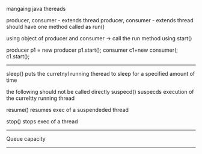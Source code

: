 
mangaing java thereads

producer, consumer - extends thread
producer, consumer - extends thread should have one method called as run()

using object of producer and consumer →
call the run method using start()

producer p1 = new producer
p1.start();
consumer c1+new consumer(;
c1.start();

---
sleep()
puts the curretnyl running theread to sleep for a specified amount of time

the following should not be called directly
suspecd()
suspecds execution of the curreltty running thread

resume()
resumes exec of a suspendeded thread

stop()
stops exec of a thread

----
Queue capacity


---